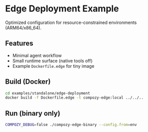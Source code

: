 # Edge Deployment Example

Optimized configuration for resource-constrained environments (ARM64/x86_64).

## Features
- Minimal agent workflow
- Small runtime surface (native tools off)
- Example `Dockerfile.edge` for tiny image

## Build (Docker)
```bash
cd examples/standalone/edge-deployment
docker build -f Dockerfile.edge -t compozy-edge:local ../../..
```

## Run (binary only)
```bash
COMPOZY_DEBUG=false ./compozy-edge-binary --config.from=env
```

